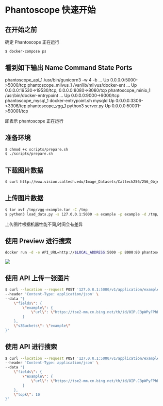 # Phantoscope 快速开始
## 在开始之前
确定 Phantoscope 正在运行

```bash 
$ docker-compose ps
```

看到如下输出
        Name                      Command               State                        Ports
----------------------------------------------------------------------------------------------------------------
phantoscope_api_1      /usr/bin/gunicorn3 -w 4 -b ...   Up      0.0.0.0:5000->5000/tcp
phantoscope_milvus_1   /var/lib/milvus/docker-ent ...   Up      0.0.0.0:19530->19530/tcp, 0.0.0.0:8080->8080/tcp
phantoscope_minio_1    /usr/bin/docker-entrypoint ...   Up      0.0.0.0:9000->9000/tcp
phantoscope_mysql_1    docker-entrypoint.sh mysqld      Up      0.0.0.0:3306->3306/tcp
phantoscope_vgg_1      python3 server.py                Up      0.0.0.0:50001->50001/tcp

即表示 phantoscope 正在运行

## 准备环境
```bash
$ chmod +x scripts/prepare.sh
$ ./scripts/prepare.sh
```

## 下载图片数据
```bash
$ curl http://www.vision.caltech.edu/Image_Datasets/Caltech256/256_ObjectCategories.tar -o /tmp/vgg-example.tar
```

## 上传图片数据
```bash
$ tar xvf /tmp/vgg-example.tar -C /tmp
$ python3 load_data.py -s 127.0.0.1:5000 -a example -p example -d /tmp/256_ObjectCategories
```
上传图片根据机器性能不同,时间会有差异
## 使用 Preview 进行搜索
```bash
docker run -d -e API_URL=http://$LOCAL_ADDRESS:5000 -p 8000:80 phantoscope/preview:latest
```
![](../../../../.github/preview.gif)


## 使用 API 上传一张图片
``` bash
$ curl --location --request POST '127.0.0.1:5000/v1/application/example/upload' \
--header 'Content-Type: application/json' \
--data "{
    \"fields\": {
        \"example\": {
            \"url\": \"https://tse2-mm.cn.bing.net/th/id/OIP.C3pWPyFPhBMiBeWoncc24QHaCq?w=300&h=108&c=7&o=5&dpr=2&pid=1.7\"
        }
    },
    \"s3Buckets\": \"example\"
}"

```

## 使用 API 进行搜索
```bash
$ curl --location --request POST '127.0.0.1:5000/v1/application/example/search' \
--header 'Content-Type: application/json' \
--data "{
    \"fields\": {
        \"example\": {
            \"url\": \"https://tse2-mm.cn.bing.net/th/id/OIP.C3pWPyFPhBMiBeWoncc24QHaCq?w=300&h=108&c=7&o=5&dpr=2&pid=1.7\"
        }
    },
    \"topk\": 10
}"
```
